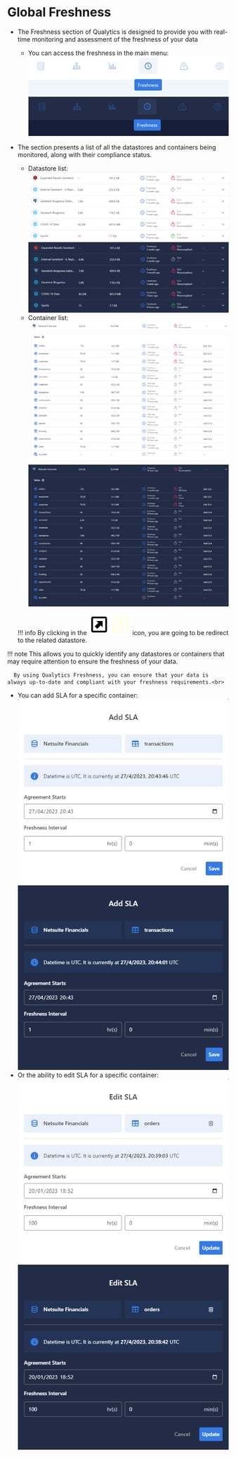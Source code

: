 # Global Freshness

* The Freshness section of Qualytics is designed to provide you with real-time monitoring and assessment of the freshness of your data
    - You can access the freshness in the main menu:
      ![Screenshot](../assets/freshness/freshness-tab-light.png#only-light)
      ![Screenshot](../assets/freshness/freshness-tab-dark.png#only-dark)

* The section presents a list of all the datastores and containers being monitored, along with their compliance status.
    - Datastore list:
      ![Screenshot](../assets/freshness/freshness-datastore-list-light.png#only-light)
      ![Screenshot](../assets/freshness/freshness-datastore-list-dark.png#only-dark)
    - Container list:
      ![Screenshot](../assets/freshness/freshness-container-list-light.png#only-light)
      ![Screenshot](../assets/freshness/freshness-container-list-dark.png#only-dark)
      
    !!! info
        By clicking in the  ![Screenshot](../assets/freshness/icons/view-datastore-light.svg#only-light)![Screenshot](../assets/freshness/icons/view-datastore-dark.svg#only-dark) icon, you are going to be redirect to the related datastore.

!!! note
      This allows you to quickly identify any datastores or containers that may require attention to ensure the freshness of your data.

      By using Qualytics Freshness, you can ensure that your data is always up-to-date and compliant with your freshness requirements.<br>

* You can add SLA for a specific container:
    ![Screenshot](../assets/freshness/add-freshness-light.png#only-light)
    ![Screenshot](../assets/freshness/add-freshness-dark.png#only-dark)
* Or the ability to edit SLA for a specific container:
    ![Screenshot](../assets/freshness/edit-freshness-light.png#only-light)
    ![Screenshot](../assets/freshness/edit-freshness-dark.png#only-dark)


